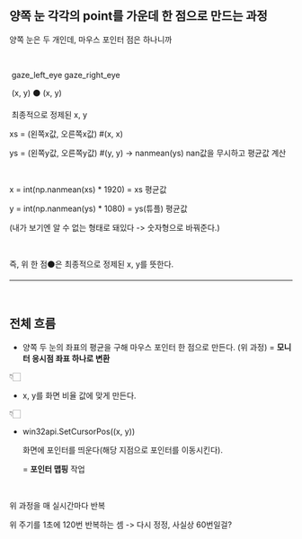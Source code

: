 ## 양쪽 눈 각각의 point를  가운데 한 점으로 만드는 과정

양쪽 눈은 두 개인데, 마우스 포인터 점은 하나니까

​    

​                         gaze_left_eye                                    gaze_right_eye

​                               (x, y)                        ⚫️                        (x, y)

​                                                최종적으로 정제된 x, y

xs = (왼쪽x값, 오른쪽x값)    #(x, x) 

ys = (왼쪽y값, 오른쪽y값)    #(y, y) -> nanmean(ys) nan값을 무시하고 평균값 계산

​    

x = int(np.nanmean(xs) * 1920) = xs 평균값

y = int(np.nanmean(ys) * 1080) = ys(튜플) 평균값

(내가 보기엔 알 수 없는 형태로 돼있다 -> 숫자형으로 바꿔준다.)

​    

즉, 위 한 점⚫️은 최종적으로 정제된 x, y를 뜻한다.

---

​    

## 전체 흐름

- 양쪽 두 눈의 좌표의 평균을 구해 마우스 포인터 한 점으로 만든다. (위 과정) = **모니터 응시점 좌표 하나로 변환**

👇🏻

- x, y를 화면 비율 값에 맞게 만든다.

👇🏻

- win32api.SetCursorPos((x, y))

  화면에 포인터를 띄운다(해당 지점으로 포인터를 이동시킨다).
  
  = **포인터 맵핑** 작업

​    

위  과정을 매 실시간마다 반복

위 주기를 1초에 120번 반복하는 셈 -> 다시 정정, 사실상 60번일걸?